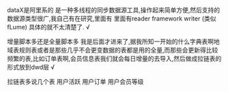 dataX是阿里系的 是一种多线程的同步数据源工具,操作起来简单方便,然后支持的数据源类型很广,我自己有在研究,里面有  里面有reader framework writer (类似fLume) 具体的就不太清楚了.   √

增量脚本多还是全量脚本多 
我是后面才进来了,据我所知一开始的什么字典表啊地域表规则表或者是那些几乎不会更变数据的表都是用的全量,而那些会更新得比较频繁的表,比如订单表啊,会员信息表我们就会每日增量的去导入,然后做成拉链表的形式放到dwd层 √



拉链表多说几个表 用户活跃  用户订单 用户会员等级  




